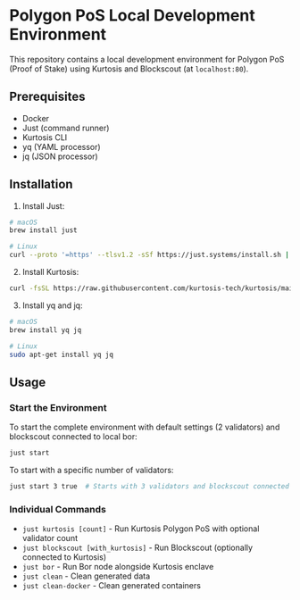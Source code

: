 # Polygon PoS Local Development Environment

This repository contains a local development environment for Polygon PoS (Proof of Stake) using Kurtosis and Blockscout (at `localhost:80`).

## Prerequisites

- Docker
- Just (command runner)
- Kurtosis CLI
- yq (YAML processor)
- jq (JSON processor)

## Installation

1. Install Just:

```bash
# macOS
brew install just

# Linux
curl --proto '=https' --tlsv1.2 -sSf https://just.systems/install.sh | bash
```

2. Install Kurtosis:

```bash
curl -fsSL https://raw.githubusercontent.com/kurtosis-tech/kurtosis/main/install.sh | bash
```

3. Install yq and jq:

```bash
# macOS
brew install yq jq

# Linux
sudo apt-get install yq jq
```

## Usage

### Start the Environment

To start the complete environment with default settings (2 validators) and blockscout connected to local bor:

```bash
just start
```

To start with a specific number of validators:

```bash
just start 3 true  # Starts with 3 validators and blockscout connected to kurtosis bor-el-rpc
```

### Individual Commands

- `just kurtosis [count]` - Run Kurtosis Polygon PoS with optional validator count
- `just blockscout [with_kurtosis]` - Run Blockscout (optionally connected to Kurtosis)
- `just bor` - Run Bor node alongside Kurtosis enclave
- `just clean` - Clean generated data
- `just clean-docker` - Clean generated containers
